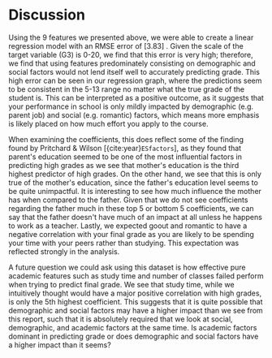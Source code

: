 # Discussion

Using the 9 features we presented above, we were able to create a linear regression model with an RMSE error of [3.83]
. Given the scale of the target variable (G3) is 0-20, we find that this error is very high; therefore, we find that using features predominately consisting on demographic and social factors would not lend itself well to accurately predicting grade. This high error can be seen in our regression graph, where the predictions seem to be consistent in the 5-13 range no matter what the true grade of the student is. This can be interpreted as a positive outcome, as it suggests that your performance in school is only mildly impacted by demographic (e.g. parent job) and social (e.g. romantic) factors, which means more emphasis is likely placed on how much effort you apply to the course.

When examining the coefficients, this does reflect some of the finding found by Pritchard & Wilson [{cite:year}`ESfactors`], as they found that parent's education seemed to be one of the most influential factors in predicting high grades as we see that mother's education is the third highest predictor of high grades. On the other hand, we see that this is only true of the mother's education, since the father's education level seems to be quite unimpactful. It is interesting to see how much influence the mother has when compared to the father. Given that we do not see coefficients regarding the father much in these top 5 or bottom 5 coefficients, we can say that the father doesn't have much of an impact at all unless he happens to work as a teacher. Lastly, we expected goout and romantic to have a negative correlation with your final grade as you are likely to be spending your time with your peers rather than studying. This expectation was reflected strongly in the analysis.

A future question we could ask using this dataset is how effective pure academic features such as study time and number of classes failed perform when trying to predict final grade. We see that study time, while we intuitively thought would have a major positive correlation with high grades, is only the 5th highest coefficient. This suggests that it is quite possible that demographic and social factors may have a higher impact than we see from this report, such that it is absolutely required that we look at social, demographic, and academic factors at the same time. Is academic factors dominant in predicting grade or does demographic and social factors have a higher impact than it seems?